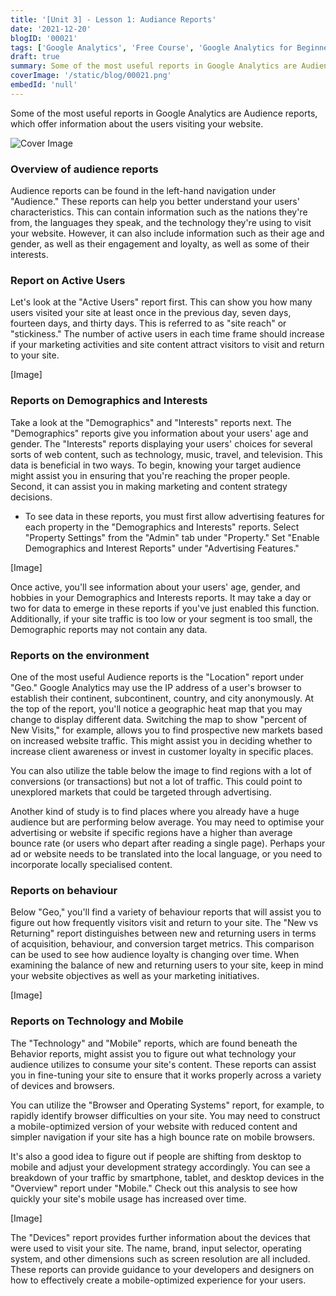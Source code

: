 ```yaml
---
title: '[Unit 3] - Lesson 1: Audiance Reports'
date: '2021-12-20'
blogID: '00021'
tags: ['Google Analytics', 'Free Course', 'Google Analytics for Beginners']
draft: true
summary: Some of the most useful reports in Google Analytics are Audience reports, which offer information about the users visiting your website.
coverImage: '/static/blog/00021.png'
embedId: 'null'
---
```


Some of the most useful reports in Google Analytics are Audience reports, which offer information about the users visiting your website.

![Cover Image](/static/blog/00019.png)

### Overview of audience reports

Audience reports can be found in the left-hand navigation under "Audience." These reports can help you better understand your users' characteristics. This can contain information such as the nations they're from, the languages they speak, and the technology they're using to visit your website. However, it can also include information such as their age and gender, as well as their engagement and loyalty, as well as some of their interests.

### Report on Active Users

Let's look at the "Active Users" report first. This can show you how many users visited your site at least once in the previous day, seven days, fourteen days, and thirty days. This is referred to as "site reach" or "stickiness." The number of active users in each time frame should increase if your marketing activities and site content attract visitors to visit and return to your site.

[Image]

### Reports on Demographics and Interests

Take a look at the "Demographics" and "Interests" reports next. The "Demographics" reports give you information about your users' age and gender. The "Interests" reports displaying your users' choices for several sorts of web content, such as technology, music, travel, and television. This data is beneficial in two ways. To begin, knowing your target audience might assist you in ensuring that you're reaching the proper people. Second, it can assist you in making marketing and content strategy decisions.

- To see data in these reports, you must first allow advertising features for each property in the "Demographics and Interests" reports. Select "Property Settings" from the "Admin" tab under "Property." Set "Enable Demographics and Interest Reports" under "Advertising Features."

[Image]

Once active, you'll see information about your users' age, gender, and hobbies in your Demographics and Interests reports. It may take a day or two for data to emerge in these reports if you've just enabled this function. Additionally, if your site traffic is too low or your segment is too small, the Demographic reports may not contain any data.

### Reports on the environment

One of the most useful Audience reports is the "Location" report under "Geo." Google Analytics may use the IP address of a user's browser to establish their continent, subcontinent, country, and city anonymously. At the top of the report, you'll notice a geographic heat map that you may change to display different data. Switching the map to show "percent of New Visits," for example, allows you to find prospective new markets based on increased website traffic. This might assist you in deciding whether to increase client awareness or invest in customer loyalty in specific places.

You can also utilize the table below the image to find regions with a lot of conversions (or transactions) but not a lot of traffic. This could point to unexplored markets that could be targeted through advertising.

Another kind of study is to find places where you already have a huge audience but are performing below average. You may need to optimise your advertising or website if specific regions have a higher than average bounce rate (or users who depart after reading a single page). Perhaps your ad or website needs to be translated into the local language, or you need to incorporate locally specialised content.

### Reports on behaviour

Below "Geo," you'll find a variety of behaviour reports that will assist you to figure out how frequently visitors visit and return to your site. The "New vs Returning" report distinguishes between new and returning users in terms of acquisition, behaviour, and conversion target metrics. This comparison can be used to see how audience loyalty is changing over time. When examining the balance of new and returning users to your site, keep in mind your website objectives as well as your marketing initiatives.

[Image]

### Reports on Technology and Mobile

The "Technology" and "Mobile" reports, which are found beneath the Behavior reports, might assist you to figure out what technology your audience utilizes to consume your site's content. These reports can assist you in fine-tuning your site to ensure that it works properly across a variety of devices and browsers.

You can utilize the "Browser and Operating Systems" report, for example, to rapidly identify browser difficulties on your site. You may need to construct a mobile-optimized version of your website with reduced content and simpler navigation if your site has a high bounce rate on mobile browsers.

It's also a good idea to figure out if people are shifting from desktop to mobile and adjust your development strategy accordingly. You can see a breakdown of your traffic by smartphone, tablet, and desktop devices in the "Overview" report under "Mobile." Check out this analysis to see how quickly your site's mobile usage has increased over time.

[Image]

The "Devices" report provides further information about the devices that were used to visit your site. The name, brand, input selector, operating system, and other dimensions such as screen resolution are all included. These reports can provide guidance to your developers and designers on how to effectively create a mobile-optimized experience for your users.
